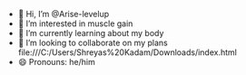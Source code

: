 - 👋 Hi, I’m @Arise-levelup
- 👀 I’m interested in muscle gain
- 🌱 I’m currently learning about my body
- 💞️ I’m looking to collaborate on my plans file:///C:/Users/Shreyas%20Kadam/Downloads/index.html
- 😄 Pronouns: he/him
<!---
Arise-levelup/Arise-levelup is a ✨ special ✨ repository because its `README.md` (this file) appears on your GitHub profile.
You can click the Preview link to take a look at your changes.
--->
